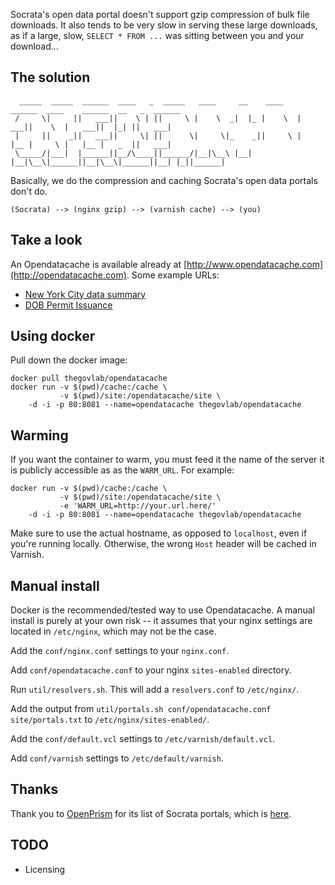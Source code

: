 Socrata's open data portal doesn't support gzip compression of bulk file
downloads.  It also tends to be very slow in serving these large downloads, as
if a large, slow, `SELECT * FROM ...` was sitting between you and your
download...

## The solution

```
  _____  _____  ______  ____   _  _____   ____     __    ____    ______  ____    ______  __   _  ______
 /     \|     ||   ___||    \ | ||     \ |    \  _|  |_ |    \  |   ___||    \  |   ___||  |_| ||   ___|
 |     ||    _||   ___||     \| ||      \|     \|_    _||     \ |   |__ |     \ |   |__ |   _  ||   ___|
 \_____/|___|  |______||__/\____||______/|__|\__\ |__|  |__|\__\|______||__|\__\|______||__| |_||______|
```

Basically, we do the compression and caching Socrata's open data portals don't
do.

```
(Socrata) --> (nginx gzip) --> (varnish cache) --> (you)
```

## Take a look

An Opendatacache is available already at
[http://www.opendatacache.com](http://opendatacache.com).  Some example URLs:

* [New York City data summary](http://www.opendatacache.com/data.cityofnewyork.us/data.json)
* [DOB Permit Issuance](http://www.opendatacache.com/data.cityofnewyork.us/api/views/td5q-ry6d/rows.csv)

## Using docker

Pull down the docker image:

```
docker pull thegovlab/opendatacache
docker run -v $(pwd)/cache:/cache \
           -v $(pwd)/site:/opendatacache/site \
    -d -i -p 80:8081 --name=opendatacache thegovlab/opendatacache
```
## Warming

If you want the container to warm, you must feed it the name of the server it
is publicly accessible as as the `WARM_URL`. For example:

```
docker run -v $(pwd)/cache:/cache \
           -v $(pwd)/site:/opendatacache/site \
           -e 'WARM_URL=http://your.url.here/'
    -d -i -p 80:8081 --name=opendatacache thegovlab/opendatacache
```

Make sure to use the actual hostname, as opposed to `localhost`, even if you're
running locally.  Otherwise, the wrong `Host` header will be cached in Varnish.

## Manual install

Docker is the recommended/tested way to use Opendatacache.  A manual install is
purely at your own risk -- it assumes that your nginx settings are located in
`/etc/nginx`, which may not be the case.

Add the `conf/nginx.conf` settings to your `nginx.conf`.

Add `conf/opendatacache.conf` to your nginx `sites-enabled` directory.

Run `util/resolvers.sh`.  This will add a `resolvers.conf` to `/etc/nginx/`.

Add the output from `util/portals.sh conf/opendatacache.conf site/portals.txt` to
`/etc/nginx/sites-enabled/`.

Add the `conf/default.vcl` settings to `/etc/varnish/default.vcl`.

Add `conf/varnish` settings to `/etc/default/varnish`.

## Thanks

Thank you to [OpenPrism](https://github.com/tlevine/openprism) for its list of
Socrata portals, which is
[here](https://github.com/tlevine/openprism/blob/gh-pages/src/index.js#L24).

## TODO

* Licensing
